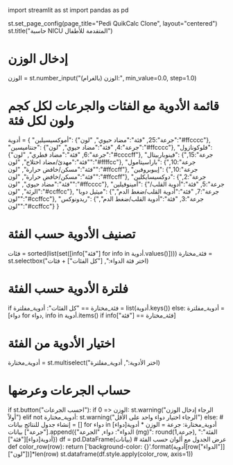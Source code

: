 
import streamlit as st
import pandas as pd

st.set_page_config(page_title="Pedi QuikCalc Clone", layout="centered")
st.title("حاسبة NICU المتقدمة للأطفال")

# إدخال الوزن
الوزن = st.number_input("الوزن (بالغرام):", min_value=0.0, step=1.0)

# قائمة الأدوية مع الفئات والجرعات لكل كجم ولون لكل فئة
أدوية = {
    "أموكسيسيلين": {"جرعة":25, "فئة":"مضاد حيوي", "لون":"#ffcccc"},
    "جنتاميسين": {"جرعة":4, "فئة":"مضاد حيوي", "لون":"#ffcccc"},
    "فلوكونازول": {"جرعة":6, "فئة":"مضاد فطري", "لون":"#ccccff"},
    "فينوباربيتال": {"جرعة":15, "فئة":"مهدئ/مضاد اختلاج", "لون":"#ffffcc"},
    "باراسيتامول": {"جرعة":10, "فئة":"مسكن/خافض حرارة", "لون":"#ffccff"},
    "إيبوبروفين": {"جرعة":10, "فئة":"مسكن/خافض حرارة", "لون":"#ffccff"},
    "دوكسيسايكلين": {"جرعة":2, "فئة":"مضاد حيوي", "لون":"#ffcccc"},
    "أمينوفيلين": {"جرعة":5, "فئة":"أدوية القلب/الرئة", "لون":"#ccffcc"},
    "ميثيل دوبا": {"جرعة":7, "فئة":"أدوية القلب/ضغط الدم", "لون":"#ccffcc"},
    "ريدونوكس": {"جرعة":3, "فئة":"أدوية القلب/ضغط الدم", "لون":"#ccffcc"}
}

# تصنيف الأدوية حسب الفئة
فئات = sorted(list(set([info["فئة"] for info in أدوية.values()])))
فئة_مختارة = st.selectbox("اختر فئة الدواء:", ["كل الفئات"] + فئات)

# فلترة الأدوية حسب الفئة
if فئة_مختارة == "كل الفئات":
    أدوية_مفلترة = list(أدوية.keys())
else:
    أدوية_مفلترة = [دواء for دواء, info in أدوية.items() if info["فئة"] == فئة_مختارة]

# اختيار الأدوية من الفئة
أدوية_مختارة = st.multiselect("اختر الأدوية:", أدوية_مفلترة)

# حساب الجرعات وعرضها
if st.button("احسب الجرعات"):
    if الوزن <= 0:
        st.warning("الرجاء إدخال الوزن أولاً")
    elif not أدوية_مختارة:
        st.warning("الرجاء اختيار دواء واحد على الأقل")
    else:
        # إنشاء جدول للنتائج
        بيانات = []
        for دواء in أدوية_مختارة:
            جرعة = الوزن * أدوية[دواء]["جرعة"]
            بيانات.append({"الدواء": دواء, "الجرعة (mg)": round(جرعة,1), "الفئة": أدوية[دواء]["فئة"]})
        df = pd.DataFrame(بيانات)
        # عرض الجدول مع ألوان حسب الفئة
        def color_row(row):
            return ['background-color: {}'.format(أدوية[row["الدواء"]]["لون"])]*len(row)
        st.dataframe(df.style.apply(color_row, axis=1))